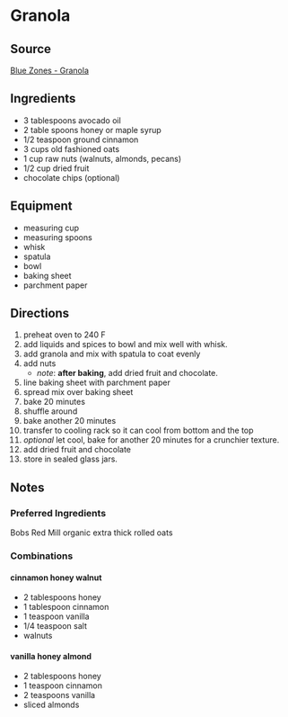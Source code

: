 ---
---

# Granola

## Source

[Blue Zones - Granola](https://www.bluezones.com/recipe/dried-berry-granola/)

## Ingredients

- 3 tablespoons avocado oil
- 2 table spoons honey or maple syrup
- 1/2 teaspoon ground cinnamon
- 3 cups old fashioned oats
- 1 cup raw nuts (walnuts, almonds, pecans)
- 1/2 cup dried fruit
- chocolate chips (optional)

## Equipment

- measuring cup
- measuring spoons
- whisk
- spatula
- bowl
- baking sheet
- parchment paper

## Directions

1. preheat oven to 240 F
1. add liquids and spices to bowl and mix well with whisk.
1. add granola and mix with spatula to coat evenly
1. add nuts
    - _note_: __after baking__, add dried fruit and chocolate.
1. line baking sheet with parchment paper
1. spread mix over baking sheet
1. bake 20 minutes
1. shuffle around
1. bake another 20 minutes
1. transfer to cooling rack so it can cool from bottom and the top
1. _optional_ let cool, bake for another 20 minutes for a crunchier texture.
1. add dried fruit and chocolate
1. store in sealed glass jars.

## Notes

### Preferred Ingredients

Bobs Red Mill organic extra thick rolled oats

### Combinations

#### cinnamon honey walnut

- 2 tablespoons honey
- 1 tablespoon cinnamon
- 1 teaspoon vanilla
- 1/4 teaspoon salt
- walnuts

#### vanilla honey almond

- 2 tablespoons honey
- 1 teaspoon cinnamon
- 2 teaspoons vanilla
- sliced almonds
